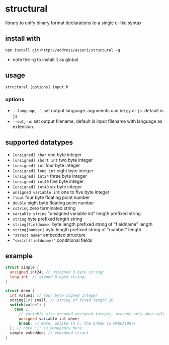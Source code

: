 # structural
library to unify binary format declarations to a single c-like syntax

## install with
`npm install git+http://address/asseri/structural -g`
- note the -g to install it as global

## usage
`structural [options] input.h`

### options

- `--language`, `-l` set output language. arguments can be `py` or `js`. default is `js`.
- `--out`, `-o`: set output filename, default is input filename with language as extension.

## supported datatypes

- `[unsigned] char` one byte integer
- `[unsigned] short int` two byte integer
- `[unsigned] int` four byte integer
- `[unsigned] long int` eight byte integer
- `[unsigned] int24` three byte integer
- `[unsigned] int40` five byte integer
- `[unsigned] int48` six byte integer
- `unsigned variable int` one to five byte integer
- `float` four byte floating point number
- `double` eight byte floating point number
- `cstring` zero terminated string
- `variable string` "unsigned variable int" length prefixed string
- `string` byte prefixed length string
- `string[fieldname]` byte length prefixed string of "fieldname" length
- `string[number]` byte length prefixed string of "number" length
- `"struct name"` embedded structure
- `"switch(fieldname)"` conditional fields

## example

```c
struct simple {
  unsigned int24; // unsigned 3 byte string;
  long int; // signed 8 byte string;
}

struct demo {
  int value1; // four byte signed integer
  string[10] small; // string of fixed length 10
  switch(value1) {
    case 1:
      // variable size encoded unsigned integer, present only when value1 = 1
      unsigned variable int whee;
      break; // Note, unlike in C, the break is MANDATORY!
  }; // note ";" is mandatory here
  simple embedded; // embedded struct
}
```